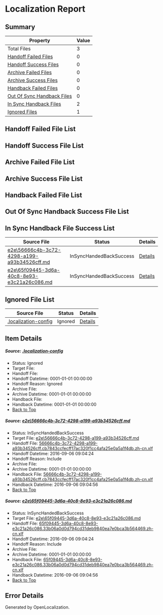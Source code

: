# <a name='report-top'></a> Localization Report

## Summary
 Property | Value 
 -------- | ----- 
 Total Files | 3
[ Handoff Failed Files ](#handoff-failed-list)| 0
[ Handoff Success Files ](#handoff-success-list)| 0
[ Archive Failed Files ](#archive-failed-list)| 0
[ Archive Success Files ](#archive-success-list)| 0
[ Handback Failed Files ](#handback-failed-list)| 0
[ Out Of Sync Handback Files ](#outofsync-handback-success-list)| 0
[ In Sync Handback Files ](#insync-handback-success-list)| 2
[ Ignored Files ](#ignored-list)| 1

## <a name='handoff-failed-list'></a> Handoff Failed File List

## <a name='handoff-success-list'></a> Handoff Success File List

## <a name='archive-failed-list'></a> Archive Failed File List

## <a name='archive-success-list'></a> Archive Success File List

## <a name='handback-failed-list'></a> Handback Failed File List

## <a name='outofsync-handback-success-list'></a> Out Of Sync Handback Success File List

## <a name='insync-handback-success-list'></a> In Sync Handback File Success List
 Source File | Status | Details 
 ----------- | ------ | ------- 
 [e2e\56666c4b-3c72-4298-a199-a93b34526cff.md](https://github.com/OpenLocalizationTestOrg/ol-test0/blob/925d297afd8fa64c08f3e77058ccfe3047070021/e2e/56666c4b-3c72-4298-a199-a93b34526cff.md) | InSyncHandedBackSuccess | [Details](#6424e71b8c26a9484537d7516dffc852b3fbe9bf1)
 [e2e\65f09445-3d6a-40c8-8e93-e3c21a26c086.md](https://github.com/OpenLocalizationTestOrg/ol-test0/blob/925d297afd8fa64c08f3e77058ccfe3047070021/e2e/65f09445-3d6a-40c8-8e93-e3c21a26c086.md) | InSyncHandedBackSuccess | [Details](#fde5bf03c01c3ea21930d7df3a2b128c81f710c62)

## <a name='ignored-list'></a> Ignored File List
 Source File | Status | Details 
 ----------- | ------ | ------- 
 [.localization-config](https://github.com/OpenLocalizationTestOrg/ol-test0/blob/925d297afd8fa64c08f3e77058ccfe3047070021/.localization-config) | Ignored | [Details](#3d4f252ac210baf56311d7e97dcc2db10974dbd20)

## Item Details
##### <a name='3d4f252ac210baf56311d7e97dcc2db10974dbd20'></a> Source: [.localization-config](https://github.com/OpenLocalizationTestOrg/ol-test0/blob/925d297afd8fa64c08f3e77058ccfe3047070021/.localization-config)
* Status: Ignored
* Target File: 
* Handoff File: 
* Handoff Datetime: 0001-01-01 00:00:00
* Handoff Reason: Ignored
* Archive File: 
* Archive Datetime: 0001-01-01 00:00:00
* Handback File: 
* Handback Datetime: 0001-01-01 00:00:00
* [Back to Top](#report-top)

##### <a name='6424e71b8c26a9484537d7516dffc852b3fbe9bf1'></a> Source: [e2e\56666c4b-3c72-4298-a199-a93b34526cff.md](https://github.com/OpenLocalizationTestOrg/ol-test0/blob/925d297afd8fa64c08f3e77058ccfe3047070021/e2e/56666c4b-3c72-4298-a199-a93b34526cff.md)
* Status: InSyncHandedBackSuccess
* Target File: [e2e\56666c4b-3c72-4298-a199-a93b34526cff.md](https://github.com/OpenLocalizationTestOrg/ol-test0-zhcn/blob/cb70c64eb5616e1f6da462ba1e03bad82b7774df/e2e/56666c4b-3c72-4298-a199-a93b34526cff.md)
* Handoff File: [56666c4b-3c72-4298-a199-a93b34526cff.cb7843ccfecff17ac320f1cc4afa25e0a5a1f4db.zh-cn.xlf](https://github.com/OpenLocalizationTestOrg/ol-test0-handoff/blob/fa0a0fca02774c99b9f04c8ae440ac061a84c522/ol-handoff/OpenLocalizationTestOrg/ol-test0-zhcn/ci/ht/56666c4b-3c72-4298-a199-a93b34526cff.cb7843ccfecff17ac320f1cc4afa25e0a5a1f4db.zh-cn.xlf)
* Handoff Datetime: 2016-09-06 09:04:24
* Handoff Reason: Include
* Archive File: 
* Archive Datetime: 0001-01-01 00:00:00
* Handback File: [56666c4b-3c72-4298-a199-a93b34526cff.cb7843ccfecff17ac320f1cc4afa25e0a5a1f4db.zh-cn.xlf](https://github.com/OpenLocalizationTestOrg/ol-test0-handback/blob/7451177a560484491ec794ab99843da552c7af92/ol-handback/OpenLocalizationTestOrg/ol-test0-zhcn/ci/ht/56666c4b-3c72-4298-a199-a93b34526cff.cb7843ccfecff17ac320f1cc4afa25e0a5a1f4db.zh-cn.xlf)
* Handback Datetime: 2016-09-06 09:04:56
* [Back to Top](#report-top)

##### <a name='fde5bf03c01c3ea21930d7df3a2b128c81f710c62'></a> Source: [e2e\65f09445-3d6a-40c8-8e93-e3c21a26c086.md](https://github.com/OpenLocalizationTestOrg/ol-test0/blob/925d297afd8fa64c08f3e77058ccfe3047070021/e2e/65f09445-3d6a-40c8-8e93-e3c21a26c086.md)
* Status: InSyncHandedBackSuccess
* Target File: [e2e\65f09445-3d6a-40c8-8e93-e3c21a26c086.md](https://github.com/OpenLocalizationTestOrg/ol-test0-zhcn/blob/cb70c64eb5616e1f6da462ba1e03bad82b7774df/e2e/65f09445-3d6a-40c8-8e93-e3c21a26c086.md)
* Handoff File: [65f09445-3d6a-40c8-8e93-e3c21a26c086.33b06a0d0d794cd31deb9840ea7e0bca3b564469.zh-cn.xlf](https://github.com/OpenLocalizationTestOrg/ol-test0-handoff/blob/fa0a0fca02774c99b9f04c8ae440ac061a84c522/ol-handoff/OpenLocalizationTestOrg/ol-test0-zhcn/ci/ht/65f09445-3d6a-40c8-8e93-e3c21a26c086.33b06a0d0d794cd31deb9840ea7e0bca3b564469.zh-cn.xlf)
* Handoff Datetime: 2016-09-06 09:04:24
* Handoff Reason: Include
* Archive File: 
* Archive Datetime: 0001-01-01 00:00:00
* Handback File: [65f09445-3d6a-40c8-8e93-e3c21a26c086.33b06a0d0d794cd31deb9840ea7e0bca3b564469.zh-cn.xlf](https://github.com/OpenLocalizationTestOrg/ol-test0-handback/blob/7451177a560484491ec794ab99843da552c7af92/ol-handback/OpenLocalizationTestOrg/ol-test0-zhcn/ci/ht/65f09445-3d6a-40c8-8e93-e3c21a26c086.33b06a0d0d794cd31deb9840ea7e0bca3b564469.zh-cn.xlf)
* Handback Datetime: 2016-09-06 09:04:56
* [Back to Top](#report-top)


## Error Details

Generated by OpenLocalization.
